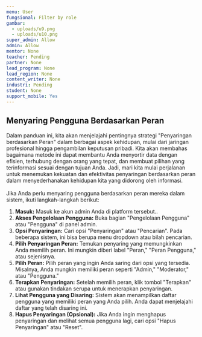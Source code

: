 ```yaml
---
menu: User
fungsional: Filter by role
gambar:
  - uploads/u9.png
  - uploads/u10.png
super_admin: Allow
admin: Allow
mentor: None
teacher: Pending
partner: None
lead_program: None
lead_region: None
content_writer: None
industri: Pending
student: None
support_mobile: Yes
---
```

## Menyaring Pengguna Berdasarkan Peran

Dalam panduan ini, kita akan menjelajahi pentingnya strategi "Penyaringan berdasarkan Peran" dalam berbagai aspek kehidupan, mulai dari jaringan profesional hingga pengambilan keputusan pribadi. Kita akan membahas bagaimana metode ini dapat membantu Anda menyortir data dengan efisien, terhubung dengan orang yang tepat, dan membuat pilihan yang terinformasi sesuai dengan tujuan Anda. Jadi, mari kita mulai perjalanan untuk menemukan kekuatan dan efektivitas penyaringan berdasarkan peran dalam menyederhanakan kehidupan kita yang didorong oleh informasi.\
\
Jika Anda perlu menyaring pengguna berdasarkan peran mereka dalam sistem, ikuti langkah-langkah berikut:

1. **Masuk:** Masuk ke akun admin Anda di platform tersebut..
2. **Akses Pengelolaan Pengguna:** Buka bagian "Pengelolaan Pengguna" atau "Pengguna" di panel admin.
3. **Opsi Penyaringan:** Cari opsi "Penyaringan" atau "Pencarian". Pada beberapa sistem, ini bisa berupa menu dropdown atau bilah pencarian.
4. **Pilih Penyaringan Peran:** Temukan penyaring yang memungkinkan Anda memilih peran. Ini mungkin diberi label "Peran," "Peran Pengguna," atau sejenisnya.
5. **Pilih Peran:** Pilih peran yang ingin Anda saring dari opsi yang tersedia. Misalnya, Anda mungkin memiliki peran seperti "Admin," "Moderator," atau "Pengguna."
6. **Terapkan Penyaringan:** Setelah memilih peran, klik tombol "Terapkan" atau gunakan tindakan serupa untuk menerapkan penyaringan.
7. **Lihat Pengguna yang Disaring:** Sistem akan menampilkan daftar pengguna yang memiliki peran yang Anda pilih. Anda dapat menjelajahi daftar yang telah disaring ini.
8. **Hapus Penyaringan (Opsional):** Jika Anda ingin menghapus penyaringan dan melihat semua pengguna lagi, cari opsi "Hapus Penyaringan" atau "Reset".